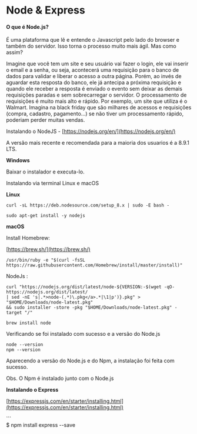 # Node & Express

#### O que é Node.js?

É uma plataforma que lê e entende o Javascript pelo lado do browser e também do servidor. Isso torna o processo muito mais ágil. Mas como assim?

Imagine que você tem um site e seu usuário vai fazer o login, ele vai inserir o email e a senha, ou seja, acontecerá uma requisição para o banco de dados para validar e liberar o acesso a outra página. Porém, ao invés de aguardar esta resposta do banco, ele já antecipa a próxima requisição e quando ele receber a resposta é enviado o evento sem deixar as demais requisições paradas e sem sobrecarregar o servidor. O processamento de requisições é muito mais alto e rápido. Por exemplo, um site que utiliza é o Walmart. Imagina na black friday que são milhares de acessos e requisições \(compra, cadastro, pagamento...\) se não tiver um processamento rápido, poderiam perder muitas vendas.

Instalando o NodeJS  - [https://nodejs.org/en/](https://nodejs.org/en/)

A versão mais recente e recomendada para a maioria dos usuarios  é a 8.9.1 LTS.

**Windows**

Baixar o instalador e executa-lo.

Instalando via terminal Linux e macOS

**Linux**

```
curl -sL https://deb.nodesource.com/setup_8.x | sudo -E bash -
```

```
sudo apt-get install -y nodejs
```

**macOS**

Install Homebrew:

[https://brew.sh/](https://brew.sh/)

```
/usr/bin/ruby -e "$(curl -fsSL https://raw.githubusercontent.com/Homebrew/install/master/install)"
```

NodeJs :

```
curl "https://nodejs.org/dist/latest/node-${VERSION:-$(wget -qO- https://nodejs.org/dist/latest/ 
| sed -nE 's|.*>node-(.*)\.pkg</a>.*|\1|p')}.pkg" > "$HOME/Downloads/node-latest.pkg" 
&& sudo installer -store -pkg "$HOME/Downloads/node-latest.pkg" -target "/"
```

```
brew install node
```

Verificando se foi instalado com sucesso e a versão do Node.js

```
node --version
npm --version
```

Aparecendo a versão do Node.js e do Npm, a instalação foi feita com sucesso.

Obs. O Npm é instalado junto com o Node.js

**Instalando o Express**

[https://expressjs.com/en/starter/installing.html](https://expressjs.com/en/starter/installing.html)

\`\`\`  
$ npm install express --save

